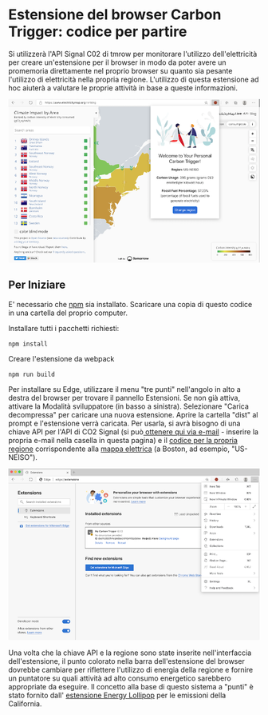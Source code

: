 # Estensione del browser Carbon Trigger: codice per partire

Si utilizzerà l'API Signal C02 di tmrow per monitorare l'utilizzo dell'elettricità per creare un'estensione per il browser in modo da poter avere un promemoria direttamente nel proprio browser su quanto sia pesante l'utilizzo di elettricità nella propria regione. L'utilizzo di questa estensione ad hoc aiuterà a valutare le proprie attività in base a queste informazioni.

![videata dell'estensione](../../extension-screenshot.png)

## Per Iniziare

E' necessario che [npm](https://npmjs.com) sia installato. Scaricare una copia di questo codice in una cartella del proprio computer.

Installare tutti i pacchetti richiesti:

```
npm install
```

Creare l'estensione da webpack

```
npm run build
```

Per installare su Edge, utilizzare il menu "tre punti" nell'angolo in alto a destra del browser per trovare il pannello Estensioni. Se non già attiva, attivare la Modalità sviluppatore (in basso a sinistra). Selezionare "Carica decompressa" per caricare una nuova estensione. Aprire la cartella "dist" al prompt e l'estensione verrà caricata. Per usarla, si avrà bisogno di una chiave API per l'API di CO2 Signal (si può[ ottenere qui via e-mail](https://www.co2signal.com/) - inserire la propria e-mail nella casella in questa pagina) e il [codice per la propria regione](http://api.electricitymap.org/v3/zones) corrispondente alla [mappa elettrica](https://www.electricitymap.org/map) (a Boston, ad esempio,  "US-NEISO").

![installazione](../../install-on-edge.png)

Una volta che la chiave API e la regione sono state inserite nell'interfaccia dell'estensione, il punto colorato nella barra dell'estensione del browser dovrebbe cambiare per riflettere l'utilizzo di energia della regione e fornire un puntatore su quali attività ad alto consumo energetico sarebbero appropriate da eseguire. Il concetto alla base di questo sistema a "punti"  è stato fornito dall' [estensione Energy Lollipop](https://energylollipop.com/) per le emissioni della California.
